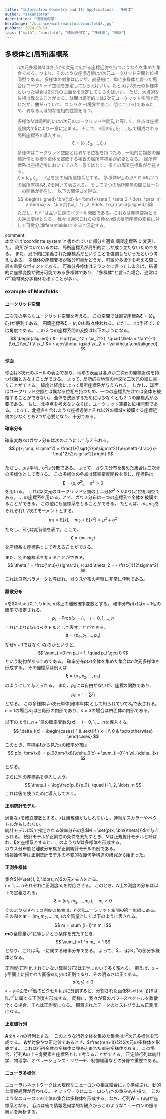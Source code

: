 ```yaml
---
title: "Information Geometry and Its Applications : 多様体"
author: "sakakibara"
description: "情報幾何学"
heroImage: "/science/math/manifold/manifold2.jpg"
pubDate: 2024-03-19
tags: ["math", "manifold", "情報幾何学", "多様体", "統計"]
---
```



## 多様体と(局所)座標系
> $n$次元多様体$M$は各点が$n$次元に広がる座標近傍を持つような点を集めた集合である。つまり、そのような座標近傍は$n$次元ユークリッド空間と位相同型である。
> 多様体の対象は広いが、直感的に、単に多様体と言った場合はユークリッド空間を想定してもらえばいい。たとえば$2$次元の多様体といった場合は$2$次元の曲面をを想定してもらえばいい。
> ただ、大域的な位相は異なることがある。球面は局所的には$2$次元ユークリッド空間と同じだが、曲がっていて、コンパクト(境界があり、閉じている)であるため、異なる大域的な位相的性質を持つ。
> 
> 多様体$M$は局所的には$n$次元のユークリッド空間$E_n$と等しく、各点は座標近傍内で$\bm{\xi}$により一意に定まる。
> そこで、$n$個の$\xi_1, \xi_2, \ldots, \xi_n$で構成される局所座標系を導入する。
> $$
> \bm{\xi} = (\xi_1, \xi_2, \ldots, \xi_n)
> $$
> 多様体はユークリッド空間とは異なる位相を持つため、一般的に複数の座標近傍と多様体全体を被膜する複数の局所座標系が必要となる。
> 局所座標系は座標近傍においてでさえ一意ではなく、多くの局所座標系が存在する。  
> $\bm{\zeta} = (\zeta_1, \zeta_2, \ldots, \zeta_n)$を別の局所座標系とする。
> 多様体$M$上の点$P\in M$は$2$つの局所座標系$\bm{\xi}$, $\bm{\zeta}$を用いて表される。 そして２つの局所座標の間には一対一の関係が存在し、
> 以下の関係式を得る。
> $$
> \begin{aligned}
> \bm{\xi} &= \bm{f}(\zeta_1, \zeta_2, \ldots, \zeta_n) \\
> \bm{\xi} &= \bm{f}(\xi_1, \xi_2, \ldots, \xi_n)
> \end{aligned}
> $$
> ただし、$\bm{f}$, $\bm{f}^{-1}$は互いに逆のベクトル関数である。これらは座標変換とその逆の変換となる。
> 我々は通常これらの変換を$n$個の局所座標の変数に対して可微分(differentiable)であると仮定する。

comment:  
本文では'coordinate system'と書かれていた部分を適宜 局所座標系 に変更した。
局所がついているのは、局所座標系が局所的にしか成り立たないためである。
また、局所的に定義された座標系だということを強調したかったという考えもある。
多様体の座標変換が微分可能かどうか、可微分多様体を考える際に最も重要なポイントである。
可微分多様体はフランクに言ってしまえば、結果的に座標変換が微分可能である多様体であり、
"多様体"と言った場合、通常は$C^\infty$級可微分多様体を指すことが多い。

### example of Manifolds
#### ユークリッド空間
二次元の平らなユークリッド空間を考える。
この空間では直交座標系$\bm{\xi} = (\xi_1, \xi_2)$が便利である。
円筒座標系$\bm{\zeta} = (r, \theta)$も時々使われる。ただし、$r$は半径で、$\theta$は角度である。
この２つの座標系間の変換は以下のようになる。
$$
\begin{aligned}
r &= \sqrt{\xi_1^2 + \xi_2^2}, \quad \theta = \tan^{-1}(\xi_2/\xi_1) \\
\xi_1 &= r \cos\theta, \quad \xi_2 = r \sin\theta
\end{aligned}
$$

#### 球面
球面は$3$次元のボールの表面であり、地球の表面は各点が二次元の座標近傍を持つ球面とみなすことができる。
よって、局所的な地理の地図を二次元の紙に書くことができる。
緯度と経度によって局所座標系が与えられる。
しかし、球面はユークリッド空間とは異なる位相を持つため、一つの座標系だけでは全体を被覆することができない。
全体を皮膜するためには少なくとも２つの座標系が必要である。
もし、北極点を考えないならば、ユークリッド空間と位相同型である。
よって、北極点を含むような座標近傍とそれ以外の領域を被膜する座標近傍の少なくとも$2$つが必要となり、十分である。

<!-- comment:   -->
<!-- - 位相同型とは -->
<!-- - なぜ地図の数がわかるのか -->
<!-- おそらくよくわからないのが多様体を形成するという文言である。 -->

#### 確率分布
確率変数$x$のガウス分布は次のようにして与えられる。
$$
p(x; \mu, \sigma^2) = \frac{1}{\sqrt{2\pi\sigma^2}}\exp\left(-\frac{(x-\mu)^2}{2\sigma^2}\right)
$$  
ただし、$\mu$は平均、$\sigma^2$は分散である。
よって、ガウス分布を集めた集合は二次元の多様体として表さる。
この多様体の各点は確率密度関数を表し、座標系は
$$
\bm{\xi} = (\mu, \sigma^2), \quad \sigma^2 > 0
$$
を用いる。
これは$2$次元のユークリッド空間の上半分($\sigma^2 > 0$より)と位相同型である。
この座標系を用いることで、ガウス分布は一つの座標系で全体を被膜することができる。
この他にも座標系をとることができる。
たとえば、$m_1, m_2$をそれぞれ$1, 2$次のモーメントとする。
$$
m_1 = \mathrm{E}[x], \quad m_2 = \mathrm{E}[x^2] = \mu^2 + \sigma^2
$$
ただし、$\mathrm{E}[\cdot]$は期待値を表す。ここで、
$$
\bm{\zeta} = (m_1, m_2)
$$
を座標系も座標系として考えることができる。

また、別の座標系を考えることができる。
$$
\theta_1 = \frac{\mu}{\sigma^2}, \quad \theta_2 = - \frac{1}{2\sigma^2}
$$
これは自然パラメータと呼ばれ、ガウス分布の考察に非常に便利である。


<!-- comment:   -->
<!-- これが多様体を形成するということについて、解説する。 -->
<!-- - 自然パラメータ -->

#### 離散分布
$x$を$X=\set{0, 1, \ldots, n}$上の離散確率変数とする。
確率分布$p(x)$は$n+1$個の確率で指定される。
$$
p_i = \mathrm{Prob}\{x=i\}, \quad i=0, 1, \ldots, n
$$
これにより$p(x)$はベクトルとして表すことができる。
$$
\bm{p} = (p_0, p_1, \ldots, p_n)
$$
なぜ$n+1$ではなく$n$なのかというと、
$$
\sum_{i=0}^n p_i = 1, \quad p_i \geq 0
$$
という制約があるためである。
確率分布$p(x)$全体を集めた集合は$n$次元多様体を形成する。
その座標系は例えば
$$
\bm{\xi} = (p_1, p_2, \ldots, p_{n})
$$
のようにして与えられる。
また、$p_0$には自由がないが、座標の関数であり、
$$
p_0 = 1 - \sum\xi_i
$$
となる。
この多様体は$n$次元単体(確率単体)として知られていて$S_n$で表される。
$n=1$の場合$S_2$は三角形の内部であり、$n=3$の場合は四面体の内部である。

以下のように$n+1$個の確率変数$\delta_i(x), \quad i = 0, 1, \ldots, n$を導入する。
$$
\delta_i(x) = \begin{cases}
1 & \text{if } x=i \\
0 & \text{otherwise}
\end{cases}
$$
このとき、座標系$\bm{\xi}$から見た$x$の確率分布は
$$
p(x, \bm{\xi}) = p_0(\bm{\xi})\delta_0(x) + \sum_{i=0}^n \xi_i\delta_i(x)
$$
となる。

さらに別の座標系を導入しよう。
$$
\theta_i = \log\frac{p_i}{p_0}, \quad i=1, 2, \ldots, n
$$
これは後で使うために導入しておく。

<!-- comment:   -->
<!-- 単体というのは、$n$次元の単体は$n+1$個の頂点を持つ多角形のことである。 -->
<!-- 有限要素法などでよく使用される概念であり、境界作用素などの面白い概念と関連がある。 -->

#### 正則統計モデル
適当な$x$を確立変数とする。$x$は離散値かもしれないし、連続なスカラーやベクトルかもしれない。  
統計モデルは$\bm{\xi}$で指定される確率分布の族$M = \set{p(x; \bm{\theta})}$で与えられる。
統計モデルが正則性の条件を充たすとき、$M$は正規統計モデルと呼ばれ、$\bm{\xi}$を座標系とすると、このような$M$は多様体を形成する。  
ガウス分布族と離散分布族が正則統計モデルの例である。  
情報幾何学は正則統計モデルの不変的な幾何学構造の研究から始まった。

<!-- comment:   -->
<!-- 統計モデルの正則統計モデルについてはよくわからないが、おそらく情報幾何学の文脈では非常に重要な概念となるだろう。 -->

#### 正測多様体
集合$N=\set{1, 2, \ldots, n}$の元$x \in N$をとる。  
$i = 1, \ldots, n$それぞれに正測度$m_i$を対応させる。
このとき、$N$上の測度の分布は以下で定義される。
$$
\bm{\xi} = (m_1, m_2, \ldots, m_n), \quad m_i \geq 0
$$
そのようなすべての測度の集合は、$n$次元ユークリッド空間の第一象限にある。  
その和を$\bm{m} = (m_1, m_2, \ldots, m_n)$の全質量として以下のように表される。
$$
m = \sum_{i=1}^n m_i
$$
$\bm{m}$の全質量が$1$に等しいとう条件を充たすとき、
$$
\sum_{i=1}^n m_i = 1
$$
となり、これは$S_{n-1}$に属する確率分布である。
よって、$S_{n-1}$は$\mathbb{R}_ {+}^{n}$の部分多様体となる。

正測度(正則化されていない確率分布)は工学において多く現れる。
例えば、$x-y$平面上に描かれた画像$s(x, y)$は正則であり、その明るさは正である。
$$
s(x, y) \ge 0
$$
$x-y$平面を$n^2$個のピクセル$(i, j)$に分割すると、分割された画像$\set{s(i, j)}$は$\mathbb{R}_ {+}^{n^2}$に属する正測度を形成する。
同様に、我々が音のパワースペクトルを離散化する場合、それは正測度になる。
観測されたデータのヒストグラムも正測度になる。

<!-- comment:   -->
<!-- 測度論がよくわからない。 -->

#### 正定値行列
$\bm{A}$を$n\times n$の行列とする。
このような行列全体を集めた集合は$n^2$次元多様体を形成する。
$\bm{A}$が対象かつ正定値であるとき、$\frac{n(n+1)}{2}$次元の多様体を形成する。
これは行列全体の多様体に埋め込まれた部分多様体である。
この場合、行列$\bm{A}$の上三角要素を座標系として考えることができる。
正定値行列は統計学、物理学、オペレーションズ・リサーチ、制御理論などの分野で重要である。

#### ニューラ多様体
ニューラルネットワークは大規模なニューロンの相互結合により構成され、動的な情報処理が行われる。
ネットワークはニューロン$i$, $j$への重み$w_{ji}$を持つ。
このようなニューロンの全体の集合は多様体を形成する。なお、行列$\bm{W} = (w_{ji})$が座標系となる。
我々は後で情報幾何学的な観点からこのようなニューロンの振る舞いを解析する。
